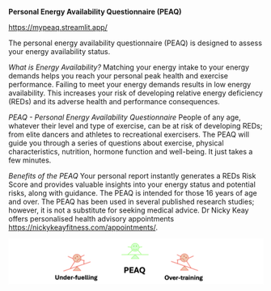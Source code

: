 **Personal Energy Availability Questionnaire (PEAQ)**

https://mypeaq.streamlit.app/

The personal energy availability questionnaire (PEAQ) is designed to assess your energy availability status. 

*What is Energy Availability?*
Matching your energy intake to your energy demands helps you reach your personal peak health and exercise performance. Failing to meet your energy demands results in low energy availability. This increases your risk of developing relative energy deficiency (REDs) and its adverse health and performance consequences.


*PEAQ - Personal Energy Availability Questionnaire*
People of any age, whatever their level and type of exercise, can be at risk of developing REDs; from elite dancers and athletes to recreational exercisers. The PEAQ will guide you through a series of questions about exercise, physical characteristics, nutrition, hormone function and well-being. It just takes a few minutes.


*Benefits of the PEAQ*
Your personal report instantly generates a REDs Risk Score and provides valuable insights into your energy status and potential risks, along with guidance. The PEAQ is intended for those 16 years of age and over.
The PEAQ has been used in several published research studies; however, it is not a substitute for seeking medical advice. Dr Nicky Keay offers personalised health advisory appointments https://nickykeayfitness.com/appointments/.


![Alt text](./pics/PEAQw.png?raw=true "PEAQ")

